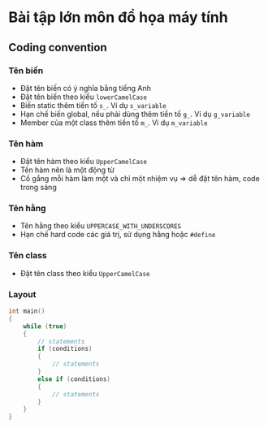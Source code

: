 # Bài tập lớn môn đồ họa máy tính

## Coding convention
### Tên biến
- Đặt tên biến có ý nghĩa bằng tiếng Anh
- Đặt tên biến theo kiểu `lowerCamelCase`
- Biến static thêm tiền tố `s_`. Ví dụ `s_variable`
- Hạn chế biến global, nếu phải dùng thêm tiền tố `g_`. Ví dụ `g_variable`
- Member của một class thêm tiền tố `m_`. Ví dụ `m_variable`
### Tên hàm
- Đặt tên hàm theo kiểu `UpperCamelCase`
- Tên hàm nên là một động từ
- Cố gắng mỗi hàm làm một và chỉ một nhiệm vụ => dễ đặt tên hàm, code trong sáng
### Tên hằng
- Tên hằng theo kiểu `UPPERCASE_WITH_UNDERSCORES`
- Hạn chế hard code các giá trị, sử dụng hằng hoặc `#define`
### Tên class
- Đặt tên class theo kiểu `UpperCamelCase`
### Layout
```C++
int main()
{
    while (true)
    {
        // statements
        if (conditions)
        {
            // statements
        }
        else if (conditions)
        {
            // statements
        }
    }
}
```


